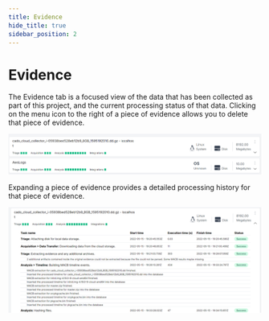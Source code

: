 ```yaml
---
title: Evidence
hide_title: true
sidebar_position: 2
---
```

# Evidence

The Evidence tab is a focused view of the data that has been collected as part of this project, and the current processing status of that data. Clicking on the menu icon to the right of a piece of evidence allows you to delete that piece of evidence.  

![Evidence List](/img/evidence.png)

Expanding a piece of evidence provides a detailed processing history for that piece of evidence.

![Evidence Details](/img/evidence-details.png)